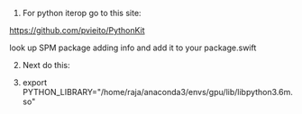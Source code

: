 1. For python iterop go to this site:

https://github.com/pvieito/PythonKit

look up SPM package adding info and add it to your package.swift

2. Next do this:

3. export PYTHON_LIBRARY="/home/raja/anaconda3/envs/gpu/lib/libpython3.6m.so"

